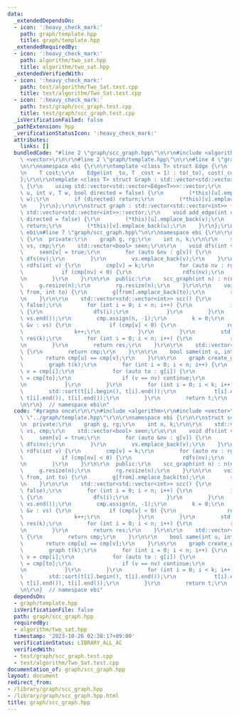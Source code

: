 ```yaml
---
data:
  _extendedDependsOn:
  - icon: ':heavy_check_mark:'
    path: graph/template.hpp
    title: graph/template.hpp
  _extendedRequiredBy:
  - icon: ':heavy_check_mark:'
    path: algorithm/two_sat.hpp
    title: algorithm/two_sat.hpp
  _extendedVerifiedWith:
  - icon: ':heavy_check_mark:'
    path: test/algorithm/Two_Sat.test.cpp
    title: test/algorithm/Two_Sat.test.cpp
  - icon: ':heavy_check_mark:'
    path: test/graph/scc_graph.test.cpp
    title: test/graph/scc_graph.test.cpp
  _isVerificationFailed: false
  _pathExtension: hpp
  _verificationStatusIcon: ':heavy_check_mark:'
  attributes:
    links: []
  bundledCode: "#line 2 \"graph/scc_graph.hpp\"\n\r\n#include <algorithm>\r\n#include\
    \ <vector>\r\n\r\n#line 2 \"graph/template.hpp\"\n\r\n#line 4 \"graph/template.hpp\"\
    \n\r\nnamespace ebi {\r\n\r\ntemplate <class T> struct Edge {\r\n    int to;\r\
    \n    T cost;\r\n    Edge(int _to, T _cost = 1) : to(_to), cost(_cost) {}\r\n\
    };\r\n\r\ntemplate <class T> struct Graph : std::vector<std::vector<Edge<T>>>\
    \ {\r\n    using std::vector<std::vector<Edge<T>>>::vector;\r\n    void add_edge(int\
    \ u, int v, T w, bool directed = false) {\r\n        (*this)[u].emplace_back(v,\
    \ w);\r\n        if (directed) return;\r\n        (*this)[v].emplace_back(u, w);\r\
    \n    }\r\n};\r\n\r\nstruct graph : std::vector<std::vector<int>> {\r\n    using\
    \ std::vector<std::vector<int>>::vector;\r\n    void add_edge(int u, int v, bool\
    \ directed = false) {\r\n        (*this)[u].emplace_back(v);\r\n        if (directed)\
    \ return;\r\n        (*this)[v].emplace_back(u);\r\n    }\r\n};\r\n\r\n}  // namespace\
    \ ebi\n#line 7 \"graph/scc_graph.hpp\"\n\r\nnamespace ebi {\r\n\r\nstruct scc_graph\
    \ {\r\n  private:\r\n    graph g, rg;\r\n    int n, k;\r\n\r\n    std::vector<int>\
    \ vs, cmp;\r\n    std::vector<bool> seen;\r\n\r\n    void dfs(int v) {\r\n   \
    \     seen[v] = true;\r\n        for (auto &nv : g[v]) {\r\n            if (!seen[nv])\
    \ dfs(nv);\r\n        }\r\n        vs.emplace_back(v);\r\n    }\r\n\r\n    void\
    \ rdfs(int v) {\r\n        cmp[v] = k;\r\n        for (auto nv : rg[v]) {\r\n\
    \            if (cmp[nv] < 0) {\r\n                rdfs(nv);\r\n            }\r\
    \n        }\r\n    }\r\n\r\n  public:\r\n    scc_graph(int n) : n(n) {\r\n   \
    \     g.resize(n);\r\n        rg.resize(n);\r\n    }\r\n\r\n    void add_edge(int\
    \ from, int to) {\r\n        g[from].emplace_back(to);\r\n        rg[to].emplace_back(from);\r\
    \n    }\r\n\r\n    std::vector<std::vector<int>> scc() {\r\n        seen.assign(n,\
    \ false);\r\n        for (int i = 0; i < n; i++) {\r\n            if (!seen[i])\
    \ {\r\n                dfs(i);\r\n            }\r\n        }\r\n        std::reverse(vs.begin(),\
    \ vs.end());\r\n        cmp.assign(n, -1);\r\n        k = 0;\r\n        for (auto\
    \ &v : vs) {\r\n            if (cmp[v] < 0) {\r\n                rdfs(v);\r\n\
    \                k++;\r\n            }\r\n        }\r\n        std::vector<std::vector<int>>\
    \ res(k);\r\n        for (int i = 0; i < n; i++) {\r\n            res[cmp[i]].emplace_back(i);\r\
    \n        }\r\n        return res;\r\n    }\r\n\r\n    std::vector<int> scc_id()\
    \ {\r\n        return cmp;\r\n    }\r\n\r\n    bool same(int u, int v) {\r\n \
    \       return cmp[u] == cmp[v];\r\n    }\r\n\r\n    graph create_graph() {\r\n\
    \        graph t(k);\r\n        for (int i = 0; i < n; i++) {\r\n            int\
    \ v = cmp[i];\r\n            for (auto to : g[i]) {\r\n                int nv\
    \ = cmp[to];\r\n                if (v == nv) continue;\r\n                t[v].emplace_back(nv);\r\
    \n            }\r\n        }\r\n        for (int i = 0; i < k; i++) {\r\n    \
    \        std::sort(t[i].begin(), t[i].end());\r\n            t[i].erase(std::unique(t[i].begin(),\
    \ t[i].end()), t[i].end());\r\n        }\r\n        return t;\r\n    }\r\n};\r\
    \n\r\n}  // namespace ebi\n"
  code: "#pragma once\r\n\r\n#include <algorithm>\r\n#include <vector>\r\n\r\n#include\
    \ \"../graph/template.hpp\"\r\n\r\nnamespace ebi {\r\n\r\nstruct scc_graph {\r\
    \n  private:\r\n    graph g, rg;\r\n    int n, k;\r\n\r\n    std::vector<int>\
    \ vs, cmp;\r\n    std::vector<bool> seen;\r\n\r\n    void dfs(int v) {\r\n   \
    \     seen[v] = true;\r\n        for (auto &nv : g[v]) {\r\n            if (!seen[nv])\
    \ dfs(nv);\r\n        }\r\n        vs.emplace_back(v);\r\n    }\r\n\r\n    void\
    \ rdfs(int v) {\r\n        cmp[v] = k;\r\n        for (auto nv : rg[v]) {\r\n\
    \            if (cmp[nv] < 0) {\r\n                rdfs(nv);\r\n            }\r\
    \n        }\r\n    }\r\n\r\n  public:\r\n    scc_graph(int n) : n(n) {\r\n   \
    \     g.resize(n);\r\n        rg.resize(n);\r\n    }\r\n\r\n    void add_edge(int\
    \ from, int to) {\r\n        g[from].emplace_back(to);\r\n        rg[to].emplace_back(from);\r\
    \n    }\r\n\r\n    std::vector<std::vector<int>> scc() {\r\n        seen.assign(n,\
    \ false);\r\n        for (int i = 0; i < n; i++) {\r\n            if (!seen[i])\
    \ {\r\n                dfs(i);\r\n            }\r\n        }\r\n        std::reverse(vs.begin(),\
    \ vs.end());\r\n        cmp.assign(n, -1);\r\n        k = 0;\r\n        for (auto\
    \ &v : vs) {\r\n            if (cmp[v] < 0) {\r\n                rdfs(v);\r\n\
    \                k++;\r\n            }\r\n        }\r\n        std::vector<std::vector<int>>\
    \ res(k);\r\n        for (int i = 0; i < n; i++) {\r\n            res[cmp[i]].emplace_back(i);\r\
    \n        }\r\n        return res;\r\n    }\r\n\r\n    std::vector<int> scc_id()\
    \ {\r\n        return cmp;\r\n    }\r\n\r\n    bool same(int u, int v) {\r\n \
    \       return cmp[u] == cmp[v];\r\n    }\r\n\r\n    graph create_graph() {\r\n\
    \        graph t(k);\r\n        for (int i = 0; i < n; i++) {\r\n            int\
    \ v = cmp[i];\r\n            for (auto to : g[i]) {\r\n                int nv\
    \ = cmp[to];\r\n                if (v == nv) continue;\r\n                t[v].emplace_back(nv);\r\
    \n            }\r\n        }\r\n        for (int i = 0; i < k; i++) {\r\n    \
    \        std::sort(t[i].begin(), t[i].end());\r\n            t[i].erase(std::unique(t[i].begin(),\
    \ t[i].end()), t[i].end());\r\n        }\r\n        return t;\r\n    }\r\n};\r\
    \n\r\n}  // namespace ebi"
  dependsOn:
  - graph/template.hpp
  isVerificationFile: false
  path: graph/scc_graph.hpp
  requiredBy:
  - algorithm/two_sat.hpp
  timestamp: '2023-10-26 02:38:17+09:00'
  verificationStatus: LIBRARY_ALL_AC
  verifiedWith:
  - test/graph/scc_graph.test.cpp
  - test/algorithm/Two_Sat.test.cpp
documentation_of: graph/scc_graph.hpp
layout: document
redirect_from:
- /library/graph/scc_graph.hpp
- /library/graph/scc_graph.hpp.html
title: graph/scc_graph.hpp
---
```

